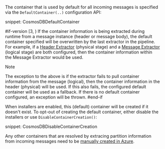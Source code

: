 The container that is used by default for all incoming messages is specified via the `DefaultContainer(..)` configuration API:

snippet: CosmosDBDefaultContainer

#if-version [3, )
If the container information is being extracted during runtime from a message instance (header or message body), the default container specified will be overwritten by the last extractor in the pipeline. For example, if a [Header Extractor](/persistence/cosmosdb/transactions.md#specifying-the-container-to-use-for-the-transaction-using-message-header-values) (physical stage) and a [Message Extractor](/persistence/cosmosdb/transactions.md#specifying-the-container-to-use-for-the-transaction-using-the-message-contents) (logical stage) are both configured, then the container information within the Message Extractor would be used.

> [!NOTE]
> The exception to the above is if the extractor fails to pull container information from the message (logical), then the container information in the header (physical) will be used. If this also fails, the configured default container will be used as a fallback. If there is no default container configured, an exception will be thrown.
#end-if

When installers are enabled, this (default) container will be created if it doesn't exist. To opt-out of creating the default container, either disable the installers or use `DisableContainerCreation()`:

snippet: CosmosDBDisableContainerCreation

Any other containers that are resolved by extracing partition information from incoming messages need to be [manually created in Azure](https://learn.microsoft.com/en-us/azure/cosmos-db/nosql/how-to-create-container).
